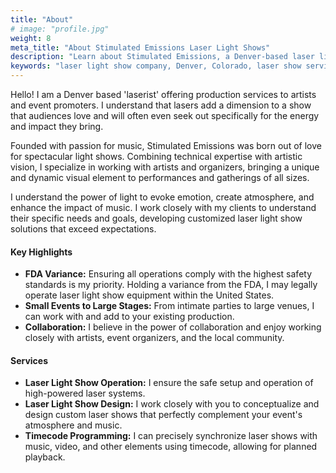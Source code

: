 ```yaml
---
title: "About"
# image: "profile.jpg"
weight: 8
meta_title: "About Stimulated Emissions Laser Light Shows"
description: "Learn about Stimulated Emissions, a Denver-based laser light show company specializing in design, operation, and artist collaboration. Find out about my expertise and FDA compliance."
keywords: "laser light show company, Denver, Colorado, laser show services, FDA variance, event lighting, light show design, laser operation, artist collaboration, about us"
---
```


Hello!
I am a Denver based 'laserist' offering production services to artists and event promoters. I understand that lasers add a dimension to a show that audiences love and will often even seek out specifically for the energy and impact they bring.

Founded with passion for music, Stimulated Emissions was born out of love for spectacular light shows. Combining technical expertise with artistic vision, I specialize in working with artists and organizers, bringing a unique and dynamic visual element to performances and gatherings of all sizes.

I understand the power of light to evoke emotion, create atmosphere, and enhance the impact of music. I work closely with my clients to understand their specific needs and goals, developing customized laser light show solutions that exceed expectations.

#### Key Highlights
* **FDA Variance:** Ensuring all operations comply with the highest safety standards is my priority. Holding a variance from the FDA, I may legally operate laser light show equipment within the United States.
* **Small Events to Large Stages:** From intimate parties to large venues, I can work with and add to your existing production.
* **Collaboration:** I believe in the power of collaboration and enjoy working closely with artists, event organizers, and the local community.

#### Services
* **Laser Light Show Operation:** I ensure the safe setup and operation of high-powered laser systems.
* **Laser Light Show Design:** I work closely with you to conceptualize and design custom laser shows that perfectly complement your event's atmosphere and music.
* **Timecode Programming:** I can precisely synchronize laser shows with music, video, and other elements using timecode, allowing for planned playback.